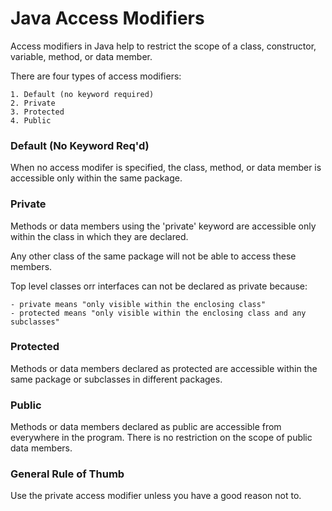# Java Access Modifiers

Access modifiers in Java help to restrict the scope of a class, constructor, variable, method, or data member.

There are four types of access modifiers:

    1. Default (no keyword required)
    2. Private
    3. Protected
    4. Public

### Default (No Keyword Req'd)
When no access modifer is specified, the class, method, or data member is accessible only within the same package.

### Private
Methods or data members using the 'private' keyword are accessible only within the class in which they are declared.

Any other class of the same package will not be able to access these members.

Top level classes orr interfaces can not be declared as private because:

    - private means "only visible within the enclosing class"
    - protected means "only visible within the enclosing class and any subclasses"

### Protected
Methods or data members declared as protected are accessible within the same package or subclasses in different packages.

### Public
Methods or data members declared as public are accessible from everywhere in the program.
There is no restriction on the scope of public data members.


### General Rule of Thumb
Use the private access modifier unless you have a good reason not to.
